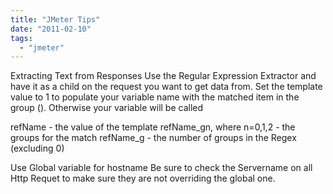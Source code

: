 ```yaml
---
title: "JMeter Tips"
date: "2011-02-10"
tags: 
  - "jmeter"
---
```


Extracting Text from Responses Use the Regular Expression Extractor and have it as a child on the request you want to get data from. Set the template value to $1$ to populate your variable name with the matched item in the group (). Otherwise your variable will be called

refName - the value of the template refName\_gn, where n=0,1,2 - the groups for the match refName\_g - the number of groups in the Regex (excluding 0)

Use Global variable for hostname Be sure to check the Servername on all Http Requet to make sure they are not overriding the global one.
